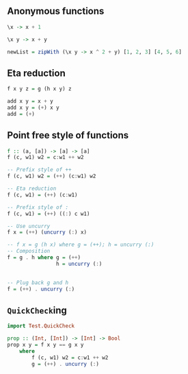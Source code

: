 
## Anonymous functions

```haskell
\x -> x + 1
```

```haskell
\x y -> x + y
```

```haskell
newList = zipWith (\x y -> x ^ 2 + y) [1, 2, 3] [4, 5, 6]
```

## Eta reduction

```haskell
f x y z = g (h x y) z
```

```haskell
add x y = x + y
add x y = (+) x y
add = (+)
```

## Point free style of functions

```haskell
f :: (a, [a]) -> [a] -> [a]
f (c, w1) w2 = c:w1 ++ w2

-- Prefix style of ++
f (c, w1) w2 = (++) (c:w1) w2

-- Eta reduction
f (c, w1) = (++) (c:w1)

-- Prefix style of :
f (c, w1) = (++) ((:) c w1)

-- Use uncurry
f x = (++) (uncurry (:) x)

-- f x = g (h x) where g = (++); h = uncurry (:)
-- Composition
f = g . h where g = (++)
                h = uncurry (:)
                

-- Plug back g and h
f = (++) . uncurry (:)
```

## `QuickCheck`ing

```haskell
import Test.QuickCheck

prop :: (Int, [Int]) -> [Int] -> Bool
prop x y = f x y == g x y
    where
        f (c, w1) w2 = c:w1 ++ w2
        g = (++) . uncurry (:)
```
